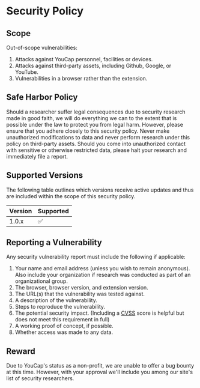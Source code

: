 # Security Policy

## Scope

Out-of-scope vulnerabilities:
1. Attacks against YouCap personnel, facilities or devices.
2. Attacks against third-party assets, including Github, Google, or YouTube.
3. Vulnerabilities in a browser rather than the extension.

## Safe Harbor Policy

Should a researcher suffer legal consequences due to security research made in good faith, we will do everything we can to the extent that is possible under the law to protect you from legal harm. However, please ensure that you adhere closely to this security policy. Never make unauthorized modifications to data and never perform research under this policy on third-party assets. Should you come into unauthorized contact with sensitive or otherwise restricted data, please halt your research and immediately file a report.

## Supported Versions

The following table outlines which versions receive active updates and thus are included within the scope of this security policy.

| Version | Supported          |
| ------- | ------------------ |
| 1.0.x   | :white_check_mark: |

## Reporting a Vulnerability

Any security vulnerability report must include the following if applicable:

1. Your name and email address (unless you wish to remain anonymous). Also include your organization if research was conducted as part of an organizational group.
2. The browser, browser version, and extension version.
3. The URL(s) that the vulnerability was tested against.
4. A description of the vulnerability.
5. Steps to reproduce the vulnerability.
6. The potential security impact. (Including a [CVSS](https://www.first.org/cvss/calculator/3.1) score is helpful but does not meet this requirement in full)
7. A working proof of concept, if possible.
8. Whether access was made to any data.

## Reward

Due to YouCap's status as a non-profit, we are unable to offer a bug bounty at this time. However, with your approval we'll include you among our site's list of security researchers.
